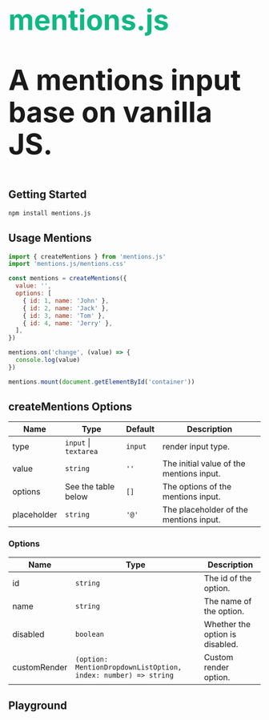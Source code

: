 <script setup>
import Mentions from './components/Mentions.vue'
</script>

<h1 style="font-size:56px;line-height:64px;font-weight:bold;color:#10b981">mentions.js</h1>
<p style="font-size:56px;line-height:64px;font-weight:bold">A mentions input base on vanilla JS.</p>

## Getting Started

```bash
npm install mentions.js
```

## Usage Mentions
```js
import { createMentions } from 'mentions.js'
import 'mentions.js/mentions.css'

const mentions = createMentions({
  value: '',
  options: [
    { id: 1, name: 'John' },
    { id: 2, name: 'Jack' },
    { id: 3, name: 'Tom' },
    { id: 4, name: 'Jerry' },
  ],
})

mentions.on('change', (value) => {
  console.log(value)
})

mentions.mount(document.getElementById('container'))
```

## createMentions Options

| Name | Type | Default | Description |
| --- | --- | --- | --- |
| type | `input` \| `textarea` | `input` | render input type. |
| value | `string` | `''` | The initial value of the mentions input. |
| options | See the table below | `[]` | The options of the mentions input. |
| placeholder | `string` | `'@'` | The placeholder of the mentions input. |

### Options
| Name | Type | Description |
| --- | --- | --- |
| id | `string` | The id of the option. |
| name | `string` | The name of the option. |
| disabled | `boolean` | Whether the option is disabled. |
| customRender | `(option: MentionDropdownListOption, index: number) => string` | Custom render option. |

## Playground

<Mentions />
